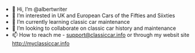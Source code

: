 - 👋 Hi, I’m @albertwriter
- 👀 I’m interested in UK and European Cars of the Fifties and Siixties
- 🌱 I’m currently learning classic car maintenance
- 💞️ I’m looking to collaborate on classic car history and maintenance
- 📫 How to reach me - support@classiccar.info or through my websit site http://myclassiccar.info

<!---
albertwriter/albertwriter is a ✨ special ✨ repository because its `README.md` (this file) appears on your GitHub profile.
You can click the Preview link to take a look at your changes.
--->
